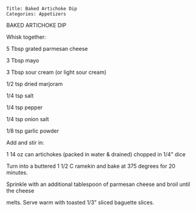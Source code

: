 ~~~ recipe-info
Title: Baked Artichoke Dip
Categories: Appetizers
~~~

BAKED ARTICHOKE DIP

Whisk together:

5 Tbsp grated parmesan cheese

3 Tbsp mayo

3 Tbsp sour cream (or light sour cream)

1/2 tsp dried marjoram

1/4 tsp salt

1/4 tsp pepper

1/4 tsp onion salt

1/8 tsp garlic powder

Add and stir in:

1 14 oz can artichokes (packed in water & drained) chopped in 1/4" dice

Turn into a buttered 1 1/2 C ramekin and bake at 375 degrees for 20 minutes.

Sprinkle with an additional tablespoon of parmesan cheese and broil until the cheese

melts.  Serve warm with toasted 1/3" sliced baguette slices.
